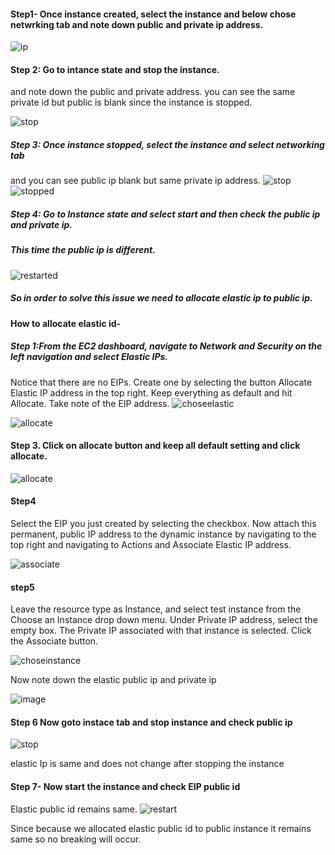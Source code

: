 #### Step1- Once instance created, select the instance and below chose netwrking tab and note down public and private ip address.

![ip](/Images/ip_add.jpg)

#### Step 2: Go to intance state and stop the instance.
and note down the public and private address.
you can see the same private id but public is blank since the instance is stopped.

![stop](/Images/stop.jpg)

##### Step 3: Once instance stopped, select the instance and select networking tab
 and you can see public ip blank but same private ip address.
 ![stop](/Images/stop.jpg)
![stopped](/Images/stopped.jpg)
##### Step 4: Go to Instance state and select start and then check the public ip and private ip.
##### This time the public ip is different.

![restarted](/Images/restart.jpg)

##### So in order to solve this issue we need to allocate elastic ip to public ip.

#### How to allocate elastic id-

##### Step 1:From the EC2 dashboard, navigate to Network and Security on the left navigation and select Elastic IPs.
 Notice that there are no EIPs. Create one by selecting the button Allocate Elastic IP address in the top right. Keep everything as default and hit Allocate. Take note of the EIP address.
![choseelastic](/Images/elastic.jpg)

![allocate](/Images/allocate.jpg)

#### Step 3. Click on allocate button and keep all default setting and click allocate.
![allocate](/Images/allocate1.jpg)
#### Step4
Select the EIP you just created by selecting the checkbox. Now attach this permanent, public IP address to the dynamic instance by navigating to the top right and navigating to Actions and Associate Elastic IP address.

![associate](/Images/associate.jpg)

#### step5
Leave the resource type as Instance, and select test instance from the Choose an Instance drop down menu. Under Private IP address, select the empty box. The Private IP associated with that instance is selected. Click the Associate button.

![choseinstance](/Images/choseinstance.jpg)

Now note down the elastic public ip and private ip

![image](/Images/image1.jpg)

#### Step 6 Now goto instace tab and stop instance and check public ip
![stop](/Images/stopafterallocate.jpg)

elastic Ip is same and does not change after stopping the instance

#### Step 7- Now start the instance and check EIP public id

Elastic public id remains same.
![restart](/Images/after_restart.jpg)

Since because we allocated elastic public id to public instance it remains same so no breaking will occur.